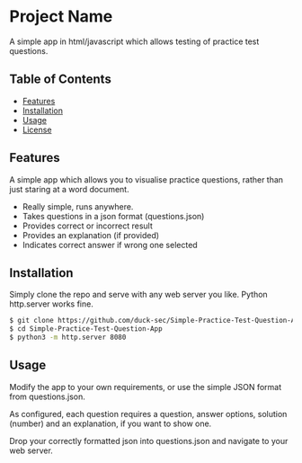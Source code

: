 # Project Name

A simple app in html/javascript which allows testing of practice test questions.

## Table of Contents

- [Features](#features)
- [Installation](#installation)
- [Usage](#usage)
- [License](#license)

## Features

A simple app which allows you to visualise practice questions, rather than just staring at a word document.

- Really simple, runs anywhere.
- Takes questions in a json format (questions.json)
- Provides correct or incorrect result
- Provides an explanation (if provided)
- Indicates correct answer if wrong one selected

## Installation

Simply clone the repo and serve with any web server you like. Python http.server works fine.

```bash
$ git clone https://github.com/duck-sec/Simple-Practice-Test-Question-App
$ cd Simple-Practice-Test-Question-App
$ python3 -m http.server 8080
```

## Usage

Modify the app to your own requirements, or use the simple JSON format from questions.json.

As configured, each question requires a question, answer options, solution (number) and an explanation, if you want to show one.

Drop your correctly formatted json into questions.json and navigate to your web server. 
